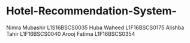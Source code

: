 # Hotel-Recommendation-System-
Nimra Mubashir L1S16BSCS0035
Huba Waheed L1F16BSCS0175
Alishba Tahir L1F16BSCS0040 
Arooj Fatima L1F16BSCS0354
